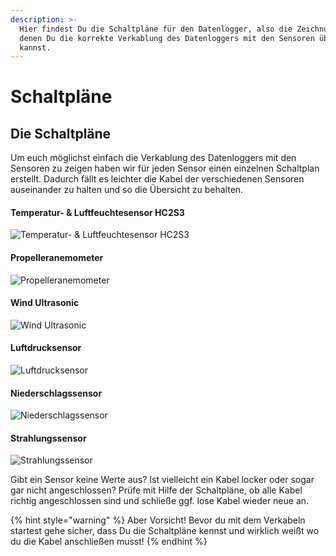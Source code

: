 ```yaml
---
description: >-
  Hier findest Du die Schaltpläne für den Datenlogger, also die Zeichnungen auf
  denen Du die korrekte Verkablung des Datenloggers mit den Sensoren überprüfen
  kannst.
---
```


# Schaltpläne

## Die Schaltpläne

Um euch möglichst einfach die Verkablung des Datenloggers mit den Sensoren zu zeigen haben wir für jeden Sensor einen einzelnen Schaltplan erstellt. Dadurch fällt es leichter die Kabel der verschiedenen Sensoren auseinander zu halten und so die Übersicht zu behalten.

#### Temperatur- & Luftfeuchtesensor HC2S3

![Temperatur- &amp; Luftfeuchtesensor HC2S3](.gitbook/assets/logger3000-temperatur-und-luftfeuchte.jpg)

#### Propelleranemometer

![Propelleranemometer](.gitbook/assets/logger3000-propeller.jpg)

#### Wind Ultrasonic

![Wind Ultrasonic](.gitbook/assets/logger3000-wind-ultrasonic.jpg)

#### Luftdrucksensor

![Luftdrucksensor](.gitbook/assets/logger3000-luftdruck.jpg)

#### Niederschlagssensor

![Niederschlagssensor](.gitbook/assets/logger3000-niederschlag.jpg)

#### Strahlungssensor

![Strahlungssensor](.gitbook/assets/logger3000-strahlung.jpg)

Gibt ein Sensor keine Werte aus? Ist vielleicht ein Kabel locker oder sogar gar nicht angeschlossen? Prüfe mit Hilfe der Schaltpläne, ob alle Kabel richtig angeschlossen sind und schließe ggf. lose Kabel wieder neue an.

{% hint style="warning" %}
Aber Vorsicht! Bevor du mit dem Verkabeln startest gehe sicher, dass Du die Schaltpläne kennst und wirklich weißt wo du die Kabel anschließen musst!
{% endhint %}



